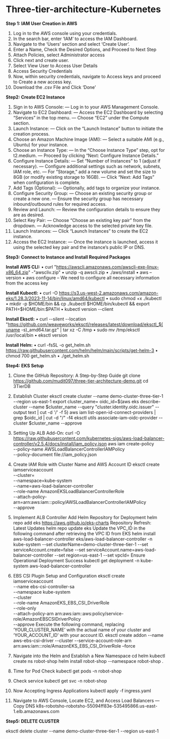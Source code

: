 # Three-tier-architecture-Kubernetes

**Step 1: IAM User Creation in AWS**

1.	Log in to the AWS console using your credentials.
2.	In the search bar, enter ‘IAM’ to access the IAM Dashboard.
3.	Navigate to the ‘Users’ section and select ‘Create User’.
4.	Enter a Name, Check the Desired Options, and Proceed to Next Step
5.	Attach Policies, select Administrator access
6.	Click next and create user.
7.	Select View User to Access User Details
8.	Access Security Credentials
9.	Now, within security credentials, navigate to Access keys and proceed to Create a new access key.
10.	Download the .csv File and Click ‘Done’
    
**Step2: Create EC2 Instance**

1. Sign in to AWS Console:
— Log in to your AWS Management Console.
2. Navigate to EC2 Dashboard:
— Access the EC2 Dashboard by selecting “Services” in the top menu.
— Choose “EC2” under the Compute section.
3. Launch Instance:
— Click on the “Launch Instance” button to initiate the creation process.
4. Choose an Amazon Machine Image (AMI):
— Select a suitable AMI (e.g., Ubuntu) for your instance.
5. Choose an Instance Type:
— In the “Choose Instance Type” step, opt for t2.medium.
— Proceed by clicking “Next: Configure Instance Details.”
1.	Configure Instance Details:
— Set “Number of Instances” to 1 (adjust if necessary).
— Configure additional settings such as network, subnets, IAM role, etc.
— For “Storage,” add a new volume and set the size to 8GB (or modify existing storage to 16GB).
— Click “Next: Add Tags” when configuration is complete.
7. Add Tags (Optional):
— Optionally, add tags to organize your instance.
8. Configure Security Group:
— Choose an existing security group or create a new one.
— Ensure the security group has necessary inbound/outbound rules for required access.
9. Review and Launch:
— Review the configuration details to ensure they are as desired.
10. Select Key Pair:
— Choose “Choose an existing key pair” from the dropdown.
— Acknowledge access to the selected private key file.
11. Launch Instances:
— Click “Launch Instances” to create the EC2 instance.
12. Access the EC2 Instance:
— Once the instance is launched, access it using the selected key pair and the instance’s public IP or DNS.

**Step3: Connect to Instance and Install Required Packages**

**Install AWS CLI:**
•	curl "https://awscli.amazonaws.com/awscli-exe-linux-x86_64.zip" -"awscliv.zip"
•	unzip -q awscli.zip
•	./aws/install
•	aws –version
•	aws configure – We need to configure all necessary information from the access key

**Install Kubectl:**
•	curl -O https://s3.us-west-2.amazonaws.com/amazon-eks/1.28.3/2023-11-14/bin/linux/amd64/kubectl
•	sudo chmod +x ./kubectl
•	mkdir -p $HOME/bin && cp ./kubectl $HOME/bin/kubectl && export PATH=$HOME/bin:$PATH
•	kubectl version --client

**Install Eksctl:**
•	curl --silent --location "https://github.com/weaveworks/eksctl/releases/latest/download/eksctl_$(uname -s)_amd64.tar.gz" | tar xz -C /tmp
•	sudo mv /tmp/eksctl /usr/local/bin
•	eksctl version

**Install Helm:**
•	curl -fsSL -o get_helm.sh https://raw.githubusercontent.com/helm/helm/main/scripts/get-helm-3
•	chmod 700 get_helm.sh
•	./get_helm.sh

**Step4: EKS Setup**

1.	Clone the GitHub Repository: A Step-by-Step Guide
git clone https://github.com/mudit097/three-tier-architecture-demo.git
cd 3TierDB

2.	Establish Cluster
eksctl create cluster --name demo-cluster-three-tier-1 --region us-east-1
export cluster_name=<CLUSTER-NAME>
oidc_id=$(aws eks describe-cluster --name $cluster_name --query "cluster.identity.oidc.issuer" --output text | cut -d '/' -f 5)
aws iam list-open-id-connect-providers | grep $oidc_id | cut -d "/" -f4
eksctl utils associate-iam-oidc-provider --cluster $cluster_name --approve

3.	Setting Up ALB Add-On:
curl -O https://raw.githubusercontent.com/kubernetes-sigs/aws-load-balancer-controller/v2.5.4/docs/install/iam_policy.json
aws iam create-policy \
    --policy-name AWSLoadBalancerControllerIAMPolicy \
    --policy-document file://iam_policy.json

4.	Create IAM Role with Cluster Name and AWS Account ID
eksctl create iamserviceaccount \
  --cluster=<your-cluster-name> \
  --namespace=kube-system \
  --name=aws-load-balancer-controller \
  --role-name AmazonEKSLoadBalancerControllerRole \
  --attach-policy-arn=arn:aws:iam::<your-aws-account-id>:policy/AWSLoadBalancerControllerIAMPolicy \
  --approve
5. Implement ALB Controller
  Add Helm Repository for Deployment
  helm repo add eks https://aws.github.io/eks-charts
  Repository Refresh: Latest Updates
  helm repo update eks
  Update the VPC_ID in the following command after retrieving the VPC ID from EKS
  helm install aws-load-balancer-controller eks/aws-load-balancer-controller -n kube-system --set clusterName=demo-cluster-three-tier-1 --set serviceAccount.create=false --set serviceAccount.name=aws-load-balancer-controller --set region=us-east-1 --set vpcId=<vpc-id>
  Ensure Operational Deployment Success
  kubectl get deployment -n kube-system aws-load-balancer-controller

6.	EBS CSI Plugin Setup and Configuration
eksctl create iamserviceaccount \
    --name ebs-csi-controller-sa \
    --namespace kube-system \
    --cluster <YOUR-CLUSTER-NAME> \
    --role-name AmazonEKS_EBS_CSI_DriverRole \
    --role-only \
    --attach-policy-arn arn:aws:iam::aws:policy/service-role/AmazonEBSCSIDriverPolicy \
    --approve
  Execute the following command, replacing ‘YOUR_CLUSTER_NAME’ with the actual name of your cluster and ‘YOUR_ACCOUNT_ID’ with your account ID.
  eksctl create addon --name aws-ebs-csi-driver --cluster <YOUR-CLUSTER-NAME> --service-account-role-arn arn:aws:iam::<AWS-ACCOUNT-ID>:role/AmazonEKS_EBS_CSI_DriverRole –force

8. Navigate into the Helm and Establish a New Namespace
  cd helm
  kubectl create ns robot-shop
  helm install robot-shop --namespace robot-shop .

10. Time for Pod Check
  kubectl get pods -n robot-shop

11. Check service
  kubectl get svc -n robot-shop
  
12. Now Accepting Ingress Applications
  kubectl apply -f ingress.yaml
  
13. Navigate to AWS Console, Locate EC2, and Access Load Balancers — Copy DNS
  k8s-robotsho-robotsho-55094ff83e-535495866.us-east-1.elb.amazonaws.com

**Step5: DELETE CLUSTER**

eksctl delete cluster --name demo-cluster-three-tier-1 --region us-east-1
